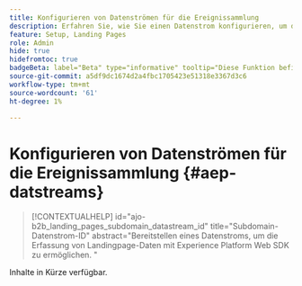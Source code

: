 ```yaml
---
title: Konfigurieren von Datenströmen für die Ereignissammlung
description: Erfahren Sie, wie Sie einen Datenstrom konfigurieren, um die Datenerfassung für Journey Optimizer B2B edition-Landingpages mit Experience Platform Web SDK zu aktivieren.
feature: Setup, Landing Pages
role: Admin
hide: true
hidefromtoc: true
badgeBeta: label="Beta" type="informative" tooltip="Diese Funktion befindet sich derzeit in einer eingeschränkten Beta-Version"
source-git-commit: a5df9dc1674d2a4fbc1705423e51318e3367d3c6
workflow-type: tm+mt
source-wordcount: '61'
ht-degree: 1%

---
```


# Konfigurieren von Datenströmen für die Ereignissammlung {#aep-datstreams}

>[!CONTEXTUALHELP]
>id="ajo-b2b_landing_pages_subdomain_datastream_id"
>title="Subdomain-Datenstrom-ID"
>abstract="Bereitstellen eines Datenstroms, um die Erfassung von Landingpage-Daten mit Experience Platform Web SDK zu ermöglichen. "

Inhalte in Kürze verfügbar.
